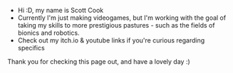- Hi :D, my name is Scott Cook
- Currently I'm just making videogames, but I'm working with the goal of taking my skills to more prestigious pastures - such as the fields of bionics and robotics.
- Check out my itch.io & youtube links if you're curious regarding specifics

Thank you for checking this page out, and have a lovely day 
:)

<!---
ScoutLord219/ScoutLord219 is a ✨ special ✨ repository because its `README.md` (this file) appears on your GitHub profile.
You can click the Preview link to take a look at your changes.
--->
